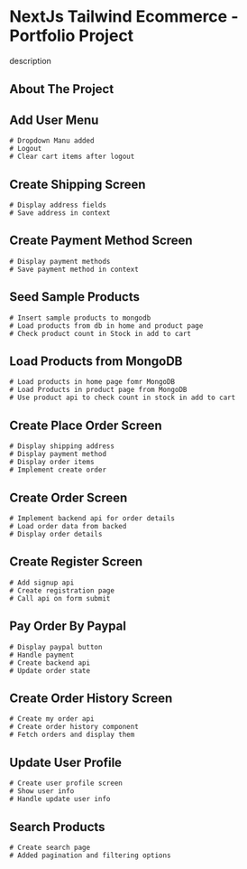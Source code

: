 # NextJs Tailwind Ecommerce - Portfolio Project

description

## About The Project

## Add User Menu
    # Dropdown Manu added
    # Logout
    # Clear cart items after logout

## Create Shipping Screen
    # Display address fields
    # Save address in context

## Create Payment Method Screen
    # Display payment methods
    # Save payment method in context

## Seed Sample Products
    # Insert sample products to mongodb
    # Load products from db in home and product page
    # Check product count in Stock in add to cart

## Load Products from MongoDB
    # Load products in home page fomr MongoDB
    # Load Products in product page from MongoDB
    # Use product api to check count in stock in add to cart

## Create Place Order Screen
    # Display shipping address
    # Display payment method
    # Display order items
    # Implement create order

## Create Order Screen
    # Implement backend api for order details
    # Load order data from backed
    # Display order details

## Create Register Screen
    # Add signup api
    # Create registration page
    # Call api on form submit

## Pay Order By Paypal
    # Display paypal button
    # Handle payment
    # Create backend api
    # Update order state

## Create Order History Screen
    # Create my order api
    # Create order history component
    # Fetch orders and display them

## Update User Profile
    # Create user profile screen
    # Show user info
    # Handle update user info

## Search Products
    # Create search page
    # Added pagination and filtering options
    